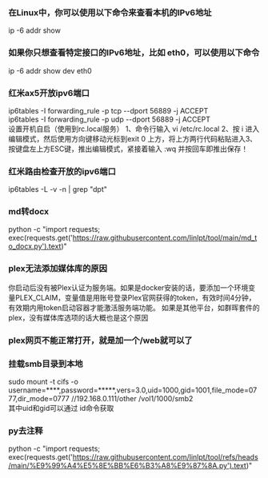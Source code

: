 ### 在Linux中，你可以使用以下命令来查看本机的IPv6地址  
ip -6 addr show  
### 如果你只想查看特定接口的IPv6地址，比如 eth0，可以使用以下命令     
ip -6 addr show dev eth0  
### 红米ax5开放ipv6端口  
ip6tables -I forwarding_rule -p tcp --dport 56889 -j ACCEPT  
ip6tables -I forwarding_rule -p udp --dport 56889 -j ACCEPT  
设置开机自启（使用到rc.local服务）        1、命令行输入    vi /etc/rc.local   2、按 i  进入编辑模式，然后使用方向键移动光标到exit 0 上方，将上方两行代码粘贴进入3、按键盘左上方ESC键，推出编辑模式，紧接着输入  :wq  并按回车即推出保存！  
### 红米路由检查开放的ipv6端口  
ip6tables -L -v -n | grep "dpt"   
### md转docx   
python -c "import requests; exec(requests.get('https://raw.githubusercontent.com/linlpt/tool/main/md_to_docx.py').text)"
### plex无法添加媒体库的原因
你启动后没有被Plex认证为服务端。如果是docker安装的话，要添加一个环境变量PLEX_CLAIM，变量值是用账号登录Plex官网获得的token，有效时间4分钟，有效期内用token启动容器才能激活服务端功能。
如果是其他平台，如群晖套件的plex，没有媒体库选项的话大概也是这个原因
### plex网页不能正常打开，就是加一个/web就可以了
### 挂载smb目录到本地
sudo mount -t cifs -o username=****,password=*****,vers=3.0,uid=1000,gid=1001,file_mode=0777,dir_mode=0777 //192.168.0.111/other /vol1/1000/smb2   
其中uid和gid可以通过 id命令获取
### py去注释   
python -c "import requests; exec(requests.get('https://raw.githubusercontent.com/linlpt/tool/refs/heads/main/%E9%99%A4%E5%8E%BB%E6%B3%A8%E9%87%8A.py').text)"
